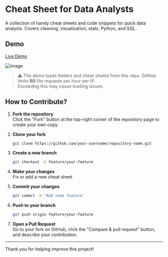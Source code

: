 # Cheat Sheet for Data Analysts

A collection of handy cheat sheets and code snippets for quick data analysis. Covers cleaning, visualization, stats, Python, and SQL.

## Demo

[Live Demo](https://pavry.github.io/Cheat-Sheet-for-Data-Analysts/)

![image](https://github.com/user-attachments/assets/97d64ccf-5a61-442a-9e3f-b417e1d0a2a8)

> ⚠️  The demo loads folders and cheat sheets from this repo. 
> GitHub limits **60** file requests per hour per IP.  
> Exceeding this may cause loading issues.

## How to Contribute?

1. **Fork the repository**  
   Click the "Fork" button at the top-right corner of the repository page to create your own copy.

2. **Clone your fork**  
   ```bash
   git clone https://github.com/your-username/repository-name.git
   ```
3. **Create a new branch**  
   ```bash
   git checkout -b feature/your-feature
   ```
4. **Make your changes**  
   Fix or add a new cheat sheet

5. **Commit your changes**  
   ```bash
   git commit -m "Add some feature"
   ```
6. **Push to your branch**  
   ```bash
   git push origin feature/your-feature
   ```

7. **Open a Pull Request**  
   Go to your fork on GitHub, click the "Compare & pull request" button, and describe your contribution.

---

Thank you for helping improve this project!
